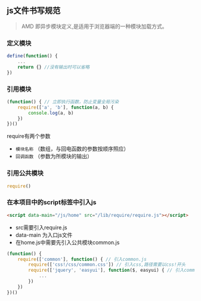 ## js文件书写规范
> AMD 即异步模块定义,是适用于浏览器端的一种模块加载方式。

### 定义模块
```js
define(function() {
    ...
    return {} //没有输出时可以省略
})
```

### 引用模块
```js
(function() { // 立即执行函数，防止变量全局污染
    require(['a', 'b'], function(a, b) {
        console.log(a, b)
    })
})()
```
require有两个参数
+ `模块名称` （数组，与回电函数的参数按顺序照应）
+ `回调函数` （参数为所模块的输出）

### 引用公共模块
```js
require()
```

### 在本项目中的script标签中引入js
```html
<script data-main="/js/home" src="/lib/require/require.js"></script>
```
- src需要引入require.js
- data-main 为入口js文件
- 在home.js中需要先引入公共模块common.js

```js
(function() {
    require(['common'], function() { // 引入common.js
        require(['css!/css/common.css']) // 引入css,路径需要以css!开头
        require(['jquery', 'easyui'], function($, easyui) { // 引入common之后再引入其他依赖
            ...
        })
    })
})()
```